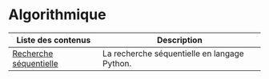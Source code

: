 # Algorithmique

| Liste des contenus                           | Description                         |
| -------------------------------------------- | ----------------------------------- |
| [Recherche séquentielle](rechercheseq.md) | La recherche séquentielle en langage Python. |